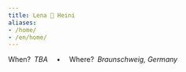 ```yaml
---
title: Lena 💍️ Heini
aliases:
- /home/
- /en/home/
---
```


When?&ensp;<em><time>TBA</time></em>
&emsp;•&emsp;
Where?&ensp;<em>Braunschweig, Germany</em>
